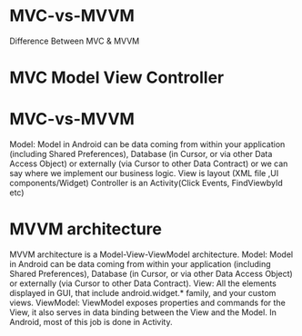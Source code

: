 # MVC-vs-MVVM
Difference Between MVC &amp; MVVM

# MVC Model View Controller
# MVC-vs-MVVM
Model: Model in Android can be data coming from within your application (including Shared Preferences), Database (in Cursor, or via other Data Access Object) or externally (via Cursor to other Data Contract) or we can say where we implement our business logic.
View is layout (XML file ,UI components/Widget) 
Controller is an Activity(Click Events, FindViewbyId etc)

# MVVM architecture 
MVVM architecture is a Model-View-ViewModel architecture.
Model: Model in Android can be data coming from within your application (including Shared Preferences), Database (in Cursor, or via other Data Access Object) or externally (via Cursor to other Data Contract).
View: All the elements displayed in GUI, that include android.widget.* family, and your custom views.
ViewModel: ViewModel exposes properties and commands for the View, it also serves in data binding between the View and the Model. In Android, most of this job is done in Activity.
